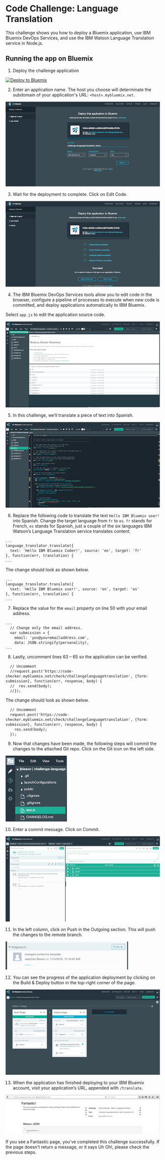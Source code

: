 # Code Challenge: Language Translation

This challenge shows you how to deploy a Bluemix application, use IBM Bluemix DevOps Services, and use the IBM Watson Language Translation service in Node.js.

## Running the app on Bluemix

1. Deploy the challenge application

 [![Deploy to Bluemix](https://bluemix.net/deploy/button.png)](https://bluemix.net/deploy?repository=https://github.com/bluemix-code-challenge/challenge-languagetranslation.git)

2. Enter an application name. The host you choose will determinate the subdomain of your application's URL: `<host>.mybluemix.net`.

  [![Deploy challenge application to IBM Bluemix](./img/deploy.png)](./img/deploy.png)

3. Wait for the deployment to complete. Click on Edit Code.

  [![Deployment summary](./img/deploymentsummary.png)](./img/deploymentsummary.png)

4. The IBM Bluemix DevOps Services tools allow you to edit code in the browser, configure a pipeline of processes to execute when new code is committed, and deploy applications automatically to IBM Bluemix.

  Select `app.js` to edit the application source code.

  [![IBM Bluemix DevOps Services](./img/devops.png)](./img/devops.png)

5. In this challenge, we’ll translate a piece of text into Spanish.

  [![IBM Bluemix DevOps Editor](./img/editor.png)](./img/editor.png)

6. Replace the following code to translate the text `Hello IBM Bluemix user!` into Spanish. Change the target language from `fr` to `es`. `fr` stands for French, `es` stands for Spanish, just a couple of the six languages IBM Watson’s Language Translation service translates content.


  ```
  ...
  language_translator.translate({
    text: 'Hello IBM Bluemix Coder!', source: 'en', target: 'fr'
  }, function(err, translation) {
  ...
  ```

  The change should look as shown below.

  ```
  ...
  language_translator.translate({
    text: 'Hello IBM Bluemix user!', source: 'en', target: 'es'
  }, function(err, translation) {
  ...
  ```


7. Replace the value for the `email` property on line 50 with your email address.
  ```
  ...
    // Change only the email address.
    var submission = {
      email: 'you@youremailaddress.com',
      data: JSON.stringify(personality),
  ...
  ```

8. Lastly, uncomment lines 63 – 65 so the application can be verified.

  ```
    // Uncomment
    //request.post('https://code-checker.mybluemix.net/check/challengelanguagetranslation', {form: submission}, function(err, response, body) {
    //  res.send(body);
    //});
  ```

  The change should look as shown below.

  ```
    // Uncomment
    request.post('https://code-checker.mybluemix.net/check/challengelanguagetranslation', {form: submission}, function(err, response, body) {
      res.send(body);
    });
  ```

9. Now that changes have been made, the following steps will commit the changes to the attached Git repo. Click on the Git icon on the left side.

  [![Git icon](./img/giticon.png)](./img/giticon.png)

10. Enter a commit message. Click on Commit.

  [![Enter commit message](./img/commit.png)](./img/commit.png)

11. In the left column, click on Push in the Outgoing section. This will push the changes to the remote branch.

  [![Push changes](./img/push.png)](./img/push.png)

12. You can see the progress of the application deployment by clicking on the Build & Deploy button in the top-right corner of the page.

  [![DevOps Pipeline](./img/pipeline.png)](./img/pipeline.png)

13. When the application has finished deploying to your IBM Bluemix account, visit your application’s URL, appended with `/translate`.

  [![Result](./img/result.png)](./img/result.png)

  If you see a Fantastic page, you've completed this challenge successfully. If the page doesn't return a message, or it says Uh Oh!, please check the previous steps.
